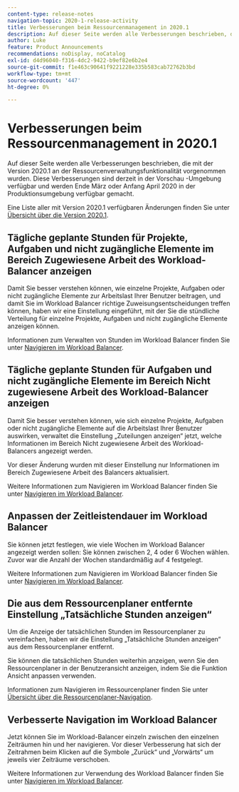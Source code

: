 ```yaml
---
content-type: release-notes
navigation-topic: 2020-1-release-activity
title: Verbesserungen beim Ressourcenmanagement in 2020.1
description: Auf dieser Seite werden alle Verbesserungen beschrieben, die mit der Version 2020.1 an der Ressourcenverwaltungsfunktionalität vorgenommen wurden. Diese Verbesserungen sind derzeit in der Vorschau -Umgebung verfügbar und werden Ende März oder Anfang April 2020 in der Produktionsumgebung verfügbar gemacht.
author: Luke
feature: Product Announcements
recommendations: noDisplay, noCatalog
exl-id: d4d96040-f316-4dc2-9422-b9ef82e6b2e4
source-git-commit: f1e463c90641f9221228e335b583cab72762b3bd
workflow-type: tm+mt
source-wordcount: '447'
ht-degree: 0%

---
```


# Verbesserungen beim Ressourcenmanagement in 2020.1

Auf dieser Seite werden alle Verbesserungen beschrieben, die mit der Version 2020.1 an der Ressourcenverwaltungsfunktionalität vorgenommen wurden. Diese Verbesserungen sind derzeit in der Vorschau -Umgebung verfügbar und werden Ende März oder Anfang April 2020 in der Produktionsumgebung verfügbar gemacht.

Eine Liste aller mit Version 2020.1 verfügbaren Änderungen finden Sie unter [Übersicht über die Version 2020.1](../../../product-announcements/product-releases/2020.1-release-activity/2020-1-release-overview.md).

## Tägliche geplante Stunden für Projekte, Aufgaben und nicht zugängliche Elemente im Bereich Zugewiesene Arbeit des Workload-Balancer anzeigen

Damit Sie besser verstehen können, wie einzelne Projekte, Aufgaben oder nicht zugängliche Elemente zur Arbeitslast Ihrer Benutzer beitragen, und damit Sie im Workload Balancer richtige Zuweisungsentscheidungen treffen können, haben wir eine Einstellung eingeführt, mit der Sie die stündliche Verteilung für einzelne Projekte, Aufgaben und nicht zugängliche Elemente anzeigen können.

Informationen zum Verwalten von Stunden im Workload Balancer finden Sie unter [Navigieren im Workload Balancer](../../../resource-mgmt/workload-balancer/navigate-the-workload-balancer.md).

## Tägliche geplante Stunden für Aufgaben und nicht zugängliche Elemente im Bereich Nicht zugewiesene Arbeit des Workload-Balancer anzeigen

Damit Sie besser verstehen können, wie sich einzelne Projekte, Aufgaben oder nicht zugängliche Elemente auf die Arbeitslast Ihrer Benutzer auswirken, verwaltet die Einstellung „Zuteilungen anzeigen“ jetzt, welche Informationen im Bereich Nicht zugewiesene Arbeit des Workload-Balancers angezeigt werden.

Vor dieser Änderung wurden mit dieser Einstellung nur Informationen im Bereich Zugewiesene Arbeit des Balancers aktualisiert.

Weitere Informationen zum Navigieren im Workload Balancer finden Sie unter [Navigieren im Workload Balancer](../../../resource-mgmt/workload-balancer/navigate-the-workload-balancer.md).

## Anpassen der Zeitleistendauer im Workload Balancer

Sie können jetzt festlegen, wie viele Wochen im Workload Balancer angezeigt werden sollen: Sie können zwischen 2, 4 oder 6 Wochen wählen. Zuvor war die Anzahl der Wochen standardmäßig auf 4 festgelegt.

Weitere Informationen zum Navigieren im Workload Balancer finden Sie unter [Navigieren im Workload Balancer](../../../resource-mgmt/workload-balancer/navigate-the-workload-balancer.md).

## Die aus dem Ressourcenplaner entfernte Einstellung „Tatsächliche Stunden anzeigen“

Um die Anzeige der tatsächlichen Stunden im Ressourcenplaner zu vereinfachen, haben wir die Einstellung „Tatsächliche Stunden anzeigen“ aus dem Ressourcenplaner entfernt.

Sie können die tatsächlichen Stunden weiterhin anzeigen, wenn Sie den Ressourcenplaner in der Benutzeransicht anzeigen, indem Sie die Funktion Ansicht anpassen verwenden.

Informationen zum Navigieren im Ressourcenplaner finden Sie unter [Übersicht über die Ressourcenplaner-Navigation](../../../resource-mgmt/resource-planning/resource-planner-navigation.md).

## Verbesserte Navigation im Workload Balancer

Jetzt können Sie im Workload-Balancer einzeln zwischen den einzelnen Zeiträumen hin und her navigieren. Vor dieser Verbesserung hat sich der Zeitrahmen beim Klicken auf die Symbole „Zurück“ und „Vorwärts“ um jeweils vier Zeiträume verschoben.

Weitere Informationen zur Verwendung des Workload Balancer finden Sie unter [Navigieren im Workload Balancer](../../../resource-mgmt/workload-balancer/navigate-the-workload-balancer.md).
